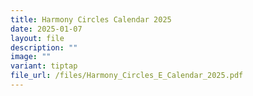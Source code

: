 ```yaml
---
title: Harmony Circles Calendar 2025
date: 2025-01-07
layout: file
description: ""
image: ""
variant: tiptap
file_url: /files/Harmony_Circles_E_Calendar_2025.pdf
---
```

